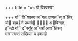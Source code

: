 +++
title = "०५ यो विश्वस्य"

+++
यो᳓ वि᳓श्वस्य ज᳓गतः प्राणत᳓स् प᳓तिर्  
यो᳓ ब्रह्म᳓णे प्रथमो᳓ गा᳐᳓ अ᳓विन्दत्  
इ᳓न्द्रो यो᳓ द᳓स्यूँर् अ᳓धराँ अवा᳓तिरन्  
मरु᳓त्वन्तं सखिया᳓य हवामहे